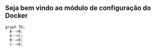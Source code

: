 ## Seja bem vindo ao módulo de configuração do Docker

```mermaid
graph TD;
  A-->B;
  A-->C;
  B-->D;
  C-->D;
```